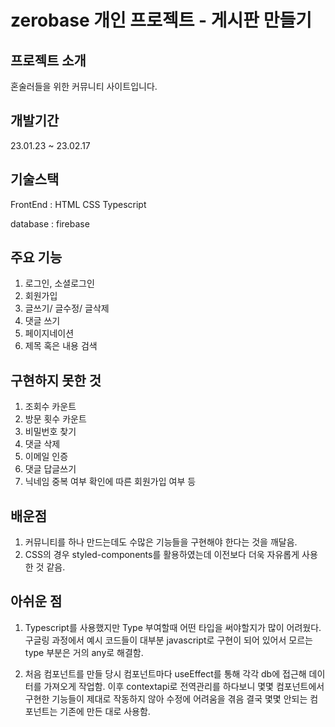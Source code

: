 # zerobase 개인 프로젝트 - 게시판 만들기

## 프로젝트 소개

혼술러들을 위한 커뮤니티 사이트입니다.

## 개발기간

23.01.23 ~ 23.02.17

## 기술스택

FrontEnd : HTML CSS Typescript

database : firebase

## 주요 기능

1. 로그인, 소셜로그인
2. 회원가입
3. 글쓰기/ 글수정/ 글삭제
4. 댓글 쓰기
5. 페이지네이션
6. 제목 혹은 내용 검색

## 구현하지 못한 것 

1. 조회수 카운트
2. 방문 횟수 카운트
3. 비밀번호 찾기
4. 댓글 삭제
5. 이메일 인증
6. 댓글 답글쓰기
7. 닉네임 중복 여부 확인에 따른 회원가입 여부 등

## 배운점

1. 커뮤니티를 하나 만드는데도 수많은 기능들을 구현해야 한다는 것을 깨달음.
2. CSS의 경우 styled-components를 활용하였는데 이전보다 더욱 자유롭게 사용한 것 같음.


## 아쉬운 점
1. Typescript를 사용했지만 Type 부여할때 어떤 타입을 써야할지가 많이 어려웠다.
구글링 과정에서 예시 코드들이 대부분 javascript로 구현이 되어 있어서 모르는 type 부분은 거의 any로 해결함.

2. 처음 컴포넌트를 만들 당시 컴포넌트마다 useEffect를 통해 각각 db에 접근해 데이터를 가져오게 작업함. 
이후 contextapi로 전역관리를 하다보니 몇몇 컴포넌트에서 구현한 기능들이 제대로 작동하지 않아 수정에 어려움을 겪음
결국 몇몇 안되는 컴포넌트는 기존에 만든 대로 사용함.

